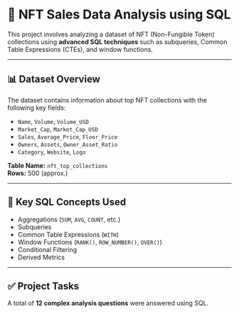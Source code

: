 # 🧠 NFT Sales Data Analysis using SQL

This project involves analyzing a dataset of NFT (Non-Fungible Token) collections using **advanced SQL techniques** such as subqueries, Common Table Expressions (CTEs), and window functions.

---

## 📊 Dataset Overview

The dataset contains information about top NFT collections with the following key fields:
- `Name`, `Volume`, `Volume_USD`
- `Market_Cap`, `Market_Cap_USD`
- `Sales`, `Average_Price`, `Floor_Price`
- `Owners`, `Assets`, `Owner_Asset_Ratio`
- `Category`, `Website`, `Logo`

**Table Name:** `nft_top_collections`  
**Rows:** 500 (approx.)

---

## 🧩 Key SQL Concepts Used

- Aggregations (`SUM`, `AVG`, `COUNT`, etc.)
- Subqueries
- Common Table Expressions (`WITH`)
- Window Functions (`RANK()`, `ROW_NUMBER()`, `OVER()`)
- Conditional Filtering
- Derived Metrics

---

## ✅ Project Tasks

A total of **12 complex analysis questions** were answered using SQL.


